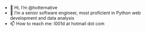 - 👋 Hi, I’m @hotternative
- 🌱 I’m a senior software engineer, most proficient in Python web development and data analysis
- 📫 How to reach me: l001d at hotmail dot com 

<!---
hotternative/hotternative is a ✨ special ✨ repository because its `README.md` (this file) appears on your GitHub profile.
You can click the Preview link to take a look at your changes.
--->
